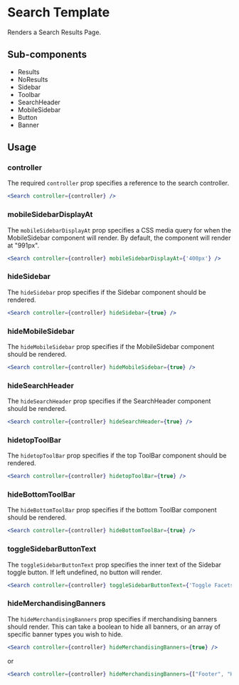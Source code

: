 # Search Template

Renders a Search Results Page.

## Sub-components

- Results
- NoResults
- Sidebar
- Toolbar
- SearchHeader
- MobileSidebar
- Button
- Banner

## Usage

### controller
The required `controller` prop specifies a reference to the search controller.

```jsx
<Search controller={controller} />
```

### mobileSidebarDisplayAt
The `mobileSidebarDisplayAt` prop specifies a CSS media query for when the MobileSidebar component will render. By default, the component will render at "991px".

```jsx
<Search controller={controller} mobileSidebarDisplayAt={'400px'} />
```

### hideSidebar
The `hideSidebar` prop specifies if the Sidebar component should be rendered.  

```jsx
<Search controller={controller} hideSidebar={true} />
```

### hideMobileSidebar
The `hideMobileSidebar` prop specifies if the MobileSidebar component should be rendered.  

```jsx
<Search controller={controller} hideMobileSidebar={true} />
```

### hideSearchHeader
The `hideSearchHeader` prop specifies if the SearchHeader component should be rendered.  

```jsx
<Search controller={controller} hideSearchHeader={true} />
```

### hidetopToolBar
The `hidetopToolBar` prop specifies if the top ToolBar component should be rendered.  

```jsx
<Search controller={controller} hidetopToolBar={true} />
```

### hideBottomToolBar
The `hideBottomToolBar` prop specifies if the bottom ToolBar component should be rendered.  

```jsx
<Search controller={controller} hideBottomToolBar={true} />
```

### toggleSidebarButtonText
The `toggleSidebarButtonText` prop specifies the inner text of the Sidebar toggle button. If left undefined, no button will render. 

```jsx
<Search controller={controller} toggleSidebarButtonText={'Toggle Facets'} />
```

### hideMerchandisingBanners
The `hideMerchandisingBanners` prop specifies if merchandising banners should render. This can take a boolean to hide all banners, or an array of specific banner types you wish to hide. 

```jsx
<Search controller={controller} hideMerchandisingBanners={true} />
```
or
```jsx
<Search controller={controller} hideMerchandisingBanners={["Footer", "Header", "Banner", "left"]} />
```